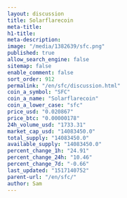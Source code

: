 ```yaml
---
layout: discussion
title: Solarflarecoin
meta-title: 
h1-title: 
meta-description: 
image: "/media/1382639/sfc.png"
published: true
allow_search_engine: false
sitemap: false
enable_comment: false
sort_order: 912
permalink: "/en/sfc/discussion.html"
coin_a_symbol: "SFC"
coin_a_name: "Solarflarecoin"
coin_a_lower_case: "sfc"
price_usd: "0.020867"
price_btc: "0.00000178"
24h_volume_usd: "1733.31"
market_cap_usd: "14083450.0"
total_supply: "14083450.0"
available_supply: "14083450.0"
percent_change_1h: "24.91"
percent_change_24h: "10.46"
percent_change_7d: "-0.66"
last_updated: "1517140752"
parent-url: "/en/sfc/"
author: Sam
---
```



